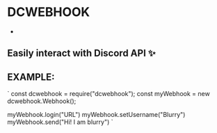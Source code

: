 # DCWEBHOOK

-

## Easily interact with Discord API ✨

## EXAMPLE:

`
const dcwebhook = require("dcwebhook");
const myWebhook = new dcwebhook.Webhook();

myWebhook.login("URL")
myWebhook.setUsername("Blurry")
myWebhook.send("Hi! I am blurry")
`
